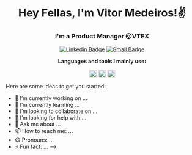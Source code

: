 <h1 align="center">Hey Fellas, I'm Vitor Medeiros!✌</h1>

<h3 align="center">I'm a Product Manager @VTEX</h3>


<div align="center">
 
[![Linkedin Badge](https://img.shields.io/badge/vitormedeiros?style=flat&logo=Linkedin&logoColor=white&link=https://www.linkedin.com/in/vitorsmedeiros/)](https://www.linkedin.com/in/vitorsmedeiros/) [![Gmail Badge](https://img.shields.io/badge/-vitor.smedeiros@gmail.com-494c52?style=flat&logo=Gmail&logoColor=white&link=mailto:vitor.smedeiros@gmail.com)](mailto:vitor.smedeiros@gmail.com)  
 
**Languages and tools I mainly use:**

<img align="center" height="20" src="https://raw.githubusercontent.com/jakeliny/jakeliny/master/images/python.png">
<img align="center" height="20" src="https://assets.vercel.com/image/upload/v1607554385/repositories/next-js/sql.png">
<img align="center" height="20" src="https://raw.githubusercontent.com/jakeliny/jakeliny/master/images/vba.png">

</div>

Here are some ideas to get you started:

- 🔭 I’m currently working on ...
- 🌱 I’m currently learning ...
- 👯 I’m looking to collaborate on ...
- 🤔 I’m looking for help with ...
- 💬 Ask me about ...
- 📫 How to reach me: ...
- 😄 Pronouns: ...
- ⚡ Fun fact: ...
-->
